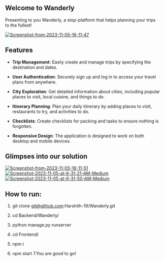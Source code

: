 ## Welcome to Wanderly
Presenting to you Wanderly, a stop-platform that helps planning your trips to the fullest!

<a href="https://ibb.co/8YQZDjg"><img src="https://i.ibb.co/sWXYvF9/Screenshot-from-2023-11-05-16-11-47.png" alt="Screenshot-from-2023-11-05-16-11-47" border="0"></a>

## Features
- **Trip Management**: Easily create and manage trips by specifying the destination and dates.
  
- **User Authentication**: Securely sign up and log in to access your travel plans from anywhere.

- **City Exploration**: Get detailed information about cities, including popular places to visit, local cuisine, and things to do.

- **Itinerary Planning**: Plan your daily itinerary by adding places to visit, restaurants to try, and activities to do.

- **Checklists**: Create checklists for packing and tasks to ensure nothing is forgotten.

- **Responsive Design**: The application is designed to work on both desktop and mobile devices.

## Glimpses into our solution

<a href="https://ibb.co/Pw5FVTV"><img src="https://i.ibb.co/kQh5P3P/Screenshot-from-2023-11-05-16-11-51.png" alt="Screenshot-from-2023-11-05-16-11-51" border="0"></a>
<a href="https://ibb.co/ZYXmKBH"><img src="https://i.ibb.co/mXT8t9v/Screenshot-2023-11-05-at-6-31-21-AM-Medium.jpg" alt="Screenshot-2023-11-05-at-6-31-21-AM-Medium" border="0"></a>
<a href="https://ibb.co/vdWP0Jd"><img src="https://i.ibb.co/c89F4N8/Screenshot-2023-11-05-at-6-31-50-AM-Medium.jpg" alt="Screenshot-2023-11-05-at-6-31-50-AM-Medium" border="0"></a>

## How to run:
1. git clone git@github.com:Harshith-19/Wanderly.git
2. cd Backend/Wanderly/
4. python manage.py runserver

5. cd Frontend/
6. npm i
7. npm start
7.You are good to go!

